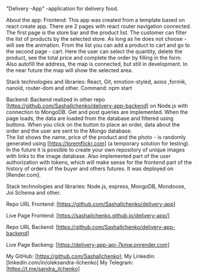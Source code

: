 "Delivery -App" -application for delivery food.

About the app: 
Frontend:
This app was created from a template based on react create app. There are 2 pages with react router navigation connected. The first page is the store bar and the product list. The customer can filter the list of products by the selected store.   As long as he does not choose - will see the animation. 
From the list you can add a product to cart and go to the second page - cart. Here the user can select the quantity, delete the product, see the total price and complete the order by filling in the form. Also autofill the address, the map is connected, but still in development. In the near future the map will show the selected area. 

Stack technologies and libraries:
React, Git, emotion-styled,  axios ,formik, nanoid, router-dom and other.
Command: npm start 
    

Backend: 
Backend realized in other repo [https://github.com/SashaIlchenko/delivery-app-backend] on Node.js with connection to MongoDB. 
Get and post queries are implemented. When the page loads, the data are loaded from the database and filtered using buttons. When you click on the button to place an order, data about the order and the user are sent to the Mongo database.  
The list shows the name, price of the product and the photo - is randomly generated using [https://loremflickr.com] (a temporary solution for testing). In the future it is possible to create your own repository of unique images with links to the image database.
Also  implemented  part of the user authorization with tokens, which will make sense for the frontend part of the history of orders of the buyer and others futures. It was deployed on [Render.com].

Stack technologies and libraries: 
Node.js, express, MongoDB, Mondoose, Joi Schema and other.

Repo URL Frontend: [https://github.com/SashaIlchenko/delivery-app] 

Live Page Frontend: [https://sashailchenko.github.io/delivery-app/]

Repo URL Backend: [https://github.com/SashaIlchenko/delivery-app-backend]

Live Page Backeng: [https://delivery-app-api-7kmw.onrender.com]

My GitHub: [https://github.com/SashaIlchenko];
My Linkedin: [linkedin.com/in/oleksandra-ilchenko]
My Telegram: [https://t.me/sandra_ilchenko]

